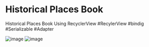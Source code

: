 # Historical Places Book
  Historical Places Book Using RecyclerView
#RecylerView #bindig #Serializable #Adapter
  
![image](https://user-images.githubusercontent.com/100219838/183666673-99d7d39b-d841-4895-802a-1c0d518c83f9.png)
![image](https://user-images.githubusercontent.com/100219838/183666867-92e4eb46-0848-49b1-9d92-1ae669b022a3.png)
